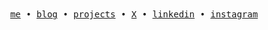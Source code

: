 <div align="center">
  <samp>
    <a href="https://www.orionchen.me">me</a>
    • 
    <a href="https://orionchen.me/blog">blog</a>
    •
    <a href="https://orionchen.me/projects">projects</a>    
    •
    <a href="https://x.com/orion_c29">X</a>
    •
    <a href="https://www.linkedin.com/in/tunan-orion-chen-720627283">linkedin</a>
    •
    <a href="https://www.instagram.com/orion.c29">instagram</a>
  </samp>
</div>
